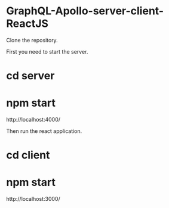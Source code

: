 # GraphQL-Apollo-server-client-ReactJS
Clone the repository.

First you need to start the server.
# cd server
# npm start
http://localhost:4000/

Then run the react application.
# cd client
# npm start
http://localhost:3000/
